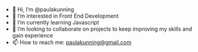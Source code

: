- 👋 Hi, I’m @paulakunning
- 👀 I’m interested in Front End Development
- 🌱 I’m currently learning Javascript
- 💞️ I’m looking to collaborate on projects to keep improving my skills and gain experience
- 📫 How to reach me: paulakunning@gmail.com

<!---
paulakunning/paulakunning is a ✨ special ✨ repository because its `README.md` (this file) appears on your GitHub profile.
You can click the Preview link to take a look at your changes.
--->
